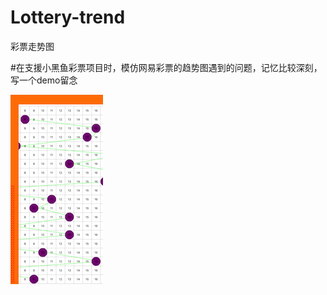 # Lottery-trend
彩票走势图

#在支援小黑鱼彩票项目时，模仿网易彩票的趋势图遇到的问题，记忆比较深刻，写一个demo留念

![image](https://github.com/base0225/Lottery-trend/blob/master/Snip20190409_1.png)
